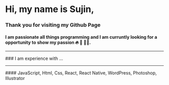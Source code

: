  <img src="https://sujinhhh.github.io/deploy/awesome.png" alt="" />

#  Hi, my name is Sujin,
### Thank you for visiting my Github Page

#### I am passionate all things programming and I am curruntly looking for a opportunity to show my passion 🔥 🥳 🏋️‍♀️. 
 
 <hr>
### I am experience with ...
 <hr>
#### JavaScript, Html, Css, React, React Native, WordPress, Photoshop, Illustrator
